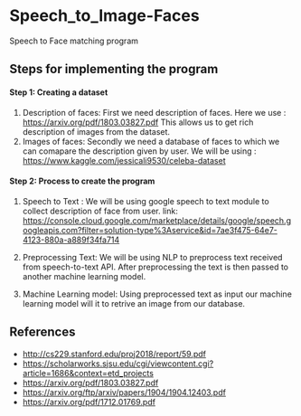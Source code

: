 # Speech_to_Image-Faces

Speech to Face matching program

## Steps for implementing the program 

#### Step 1: Creating a dataset 
 1. Description of faces:
    First we need description of faces. Here we use : https://arxiv.org/pdf/1803.03827.pdf
    This allows us to get rich description of images from the dataset.
 2. Images of faces:
    Secondly we need a database of faces to which we can comapare the description given by user.
    We will be using : https://www.kaggle.com/jessicali9530/celeba-dataset

#### Step 2: Process to create the program
1. Speech to Text :
    We will be using google speech to text module to collect description of face from user.
    link: https://console.cloud.google.com/marketplace/details/google/speech.googleapis.com?filter=solution-type%3Aservice&id=7ae3f475-64e7-4123-880a-a889f34fa714

2.  Preprocessing Text:
    We will be using NLP to preprocess text received from speech-to-text API.
    After preprocessing the text is then passed to another machine learning model.

3. Machine Learning model:
    Using preprocessed text as input our machine learning model will it to retrive an image from our database.

## References 

* http://cs229.stanford.edu/proj2018/report/59.pdf
* https://scholarworks.sjsu.edu/cgi/viewcontent.cgi?article=1686&context=etd_projects
* https://arxiv.org/pdf/1803.03827.pdf
* https://arxiv.org/ftp/arxiv/papers/1904/1904.12403.pdf
* https://arxiv.org/pdf/1712.01769.pdf
